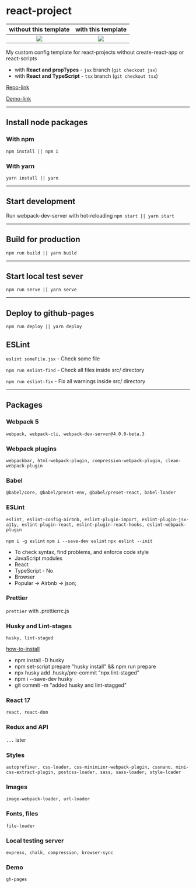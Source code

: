 # react-project

without this template      |  with this template
:-------------------------:|:-------------------------:
![](https://media.giphy.com/media/PgKc6XWRjJ4GgkAevA/giphy.gif)  |  ![](https://media.giphy.com/media/o0vwzuFwCGAFO/giphy.gif)

My custom config template for react-projects without create-react-app or react-scripts

* with **React and propTypes** - ```jsx``` branch (```git checkout jsx```)
* with **React and TypeScript** - ```tsx``` branch (```git checkout tsx```)

[Repo-link](https://github.com/EvgenyLeukhin/react-project)

[Demo-link](http://evgenyleukhin.github.io/react-project/)
***
## Install node packages
### With npm 
```npm install || npm i```
### With yarn
```yarn install || yarn```
***
## Start development
Run webpack-dev-server with hot-reloading
```npm start || yarn start```
***
## Build for production
```npm run build || yarn build```
***
## Start local test sever
```npm run serve || yarn serve```
***
## Deploy to github-pages
```npm run deploy || yarn deploy```

## ESLint
```eslint someFile.jsx``` - Check some file

```npm run eslint-find``` - Check all files inside src/ directory

```npm run eslint-fix``` - Fix all warnings inside src/ directory

***

## Packages

### Webpack 5

```webpack, webpack-cli, webpack-dev-server@4.0.0-beta.3```

### Webpack plugins
```webpackbar, html-webpack-plugin, compression-webpack-plugin, clean-webpack-plugin```

### Babel
```@babel/core, @babel/preset-env, @babel/preset-react, babel-loader```

### ESLint

```eslint, eslint-config-airbnb, eslint-plugin-import, eslint-plugin-jsx-a11y, eslint-plugin-react, eslint-plugin-react-hooks, eslint-webpack-plugin```

```npm i -g eslint```
```npm i --save-dev eslint```
```npx eslint --init``` 

* To check syntax, find problems, and enforce code style 
* JavaScript modules 
* React 
* TypeScript - No 
* Browser 
* Popular -> Airbnb -> json;

### Prettier
```prettier``` with .prettierrc.js

### Husky and Lint-stages 
```husky, lint-staged```

[how-to-install](https://stackoverflow.com/questions/50048717/lint-staged-not-running-on-precommit)

* npm install -D husky
* npm set-script prepare "husky install" && npm run prepare
* npx husky add .husky/pre-commit "npx lint-staged"
* npm i --save-dev husky
* git commit -m "added husky and lint-stagged"

### React 17
```react, react-dom```

### Redux and API
```...``` later

### Styles 
```autoprefixer, css-loader, css-minimizer-webpack-plugin, cssnano, mini-css-extract-plugin, postcss-loader, sass, sass-loader, style-loader```

### Images
```image-webpack-loader, url-loader```

### Fonts, files
```file-loader```

### Local testing server
```express, chalk, compression, browser-sync```

### Demo
```gh-pages```
